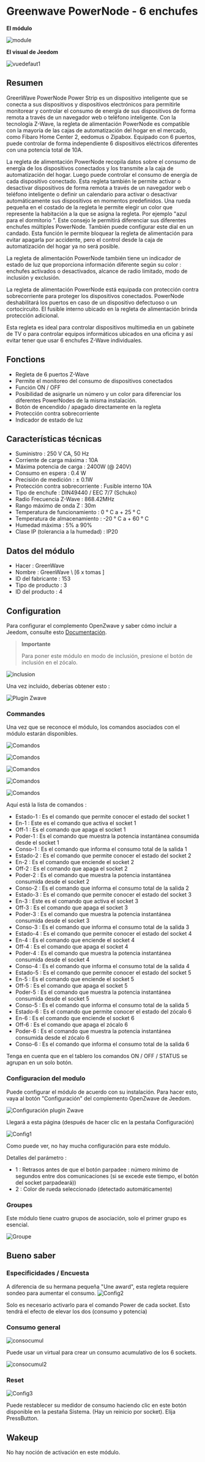 # Greenwave PowerNode - 6 enchufes

**El módulo**

![module](images/greenwave.powernode/module.jpg)

**El visual de Jeedom**

![vuedefaut1](images/greenwave.powernode/vuedefaut1.jpg)

## Resumen

GreenWave PowerNode Power Strip es un dispositivo inteligente que se conecta a sus dispositivos y dispositivos electrónicos para permitirle monitorear y controlar el consumo de energía de sus dispositivos de forma remota a través de un navegador web o teléfono inteligente. Con la tecnología Z-Wave, la regleta de alimentación PowerNode es compatible con la mayoría de las cajas de automatización del hogar en el mercado, como Fibaro Home Center 2, eedomus o Zipabox. Equipado con 6 puertos, puede controlar de forma independiente 6 dispositivos eléctricos diferentes con una potencia total de 10A.

La regleta de alimentación PowerNode recopila datos sobre el consumo de energía de los dispositivos conectados y los transmite a la caja de automatización del hogar. Luego puede controlar el consumo de energía de cada dispositivo conectado. Esta regleta también le permite activar o desactivar dispositivos de forma remota a través de un navegador web o teléfono inteligente o definir un calendario para activar o desactivar automáticamente sus dispositivos en momentos predefinidos. Una rueda pequeña en el costado de la regleta le permite elegir un color que represente la habitación a la que se asigna la regleta. Por ejemplo "azul para el dormitorio ". Este consejo le permitirá diferenciar sus diferentes enchufes múltiples PowerNode. También puede configurar este dial en un candado. Esta función le permite bloquear la regleta de alimentación para evitar apagarla por accidente, pero el control desde la caja de automatización del hogar ya no será posible.

La regleta de alimentación PowerNode también tiene un indicador de estado de luz que proporciona información diferente según su color : enchufes activados o desactivados, alcance de radio limitado, modo de inclusión y exclusión.

La regleta de alimentación PowerNode está equipada con protección contra sobrecorriente para proteger los dispositivos conectados. PowerNode deshabilitará los puertos en caso de un dispositivo defectuoso o un cortocircuito. El fusible interno ubicado en la regleta de alimentación brinda protección adicional.

Esta regleta es ideal para controlar dispositivos multimedia en un gabinete de TV o para controlar equipos informáticos ubicados en una oficina y así evitar tener que usar 6 enchufes Z-Wave individuales.

## Fonctions

-   Regleta de 6 puertos Z-Wave
-   Permite el monitoreo del consumo de dispositivos conectados
-   Función ON / OFF
-   Posibilidad de asignarle un número y un color para diferenciar los diferentes PowerNodes de la misma instalación.
-   Botón de encendido / apagado directamente en la regleta
-   Protección contra sobrecorriente
-   Indicador de estado de luz

## Características técnicas

-   Suministro : 250 V CA, 50 Hz
-   Corriente de carga máxima : 10A
-   Máxima potencia de carga : 2400W (@ 240V)
-   Consumo en espera : 0.4 W
-   Precisión de medición : ± 0.1W
-   Protección contra sobrecorriente : Fusible interno 10A
-   Tipo de enchufe : DIN49440 / EEC 7/7 (Schuko)
-   Radio Frecuencia Z-Wave : 868.42MHz
-   Rango máximo de onda Z : 30m
-   Temperatura de funcionamiento : 0 ° C a + 25 ° C
-   Temperatura de almacenamiento : -20 ° C a + 60 ° C
-   Humedad máxima : 5% a 90%
-   Clase IP (tolerancia a la humedad) : IP20

## Datos del módulo

-   Hacer : GreenWave
-   Nombre : GreenWave \ [6 x tomas \]
-   ID del fabricante : 153
-   Tipo de producto : 3
-   ID del producto : 4

## Configuration

Para configurar el complemento OpenZwave y saber cómo incluir a Jeedom, consulte esto [Documentación](https://doc.jeedom.com/es_ES/plugins/automation%20protocol/openzwave/).

> **Importante**
>
> Para poner este módulo en modo de inclusión, presione el botón de inclusión en el zócalo.

![inclusion](images/greenwave.powernode/inclusion.jpg)

Una vez incluido, deberías obtener esto :

![Plugin Zwave](images/greenwave.powernode/information.jpg)

### Commandes

Una vez que se reconoce el módulo, los comandos asociados con el módulo estarán disponibles.

![Comandos](images/greenwave.powernode/commandes.jpg)

![Comandos](images/greenwave.powernode/commandes2.jpg)

![Comandos](images/greenwave.powernode/commandes3.jpg)

![Comandos](images/greenwave.powernode/commandes4.jpg)

![Comandos](images/greenwave.powernode/commandes5.jpg)

Aquí está la lista de comandos :

-   Estado-1 : Es el comando que permite conocer el estado del socket 1
-   En-1 : Este es el comando que activa el socket 1
-   Off-1 : Es el comando que apaga el socket 1
-   Poder-1 : Es el comando que muestra la potencia instantánea consumida desde el socket 1
-   Conso-1 : Es el comando que informa el consumo total de la salida 1
-   Estado-2 : Es el comando que permite conocer el estado del socket 2
-   En-2 : Es el comando que enciende el socket 2
-   Off-2 : Es el comando que apaga el socket 2
-   Poder-2 : Es el comando que muestra la potencia instantánea consumida desde el socket 2
-   Conso-2 : Es el comando que informa el consumo total de la salida 2
-   Estado-3 : Es el comando que permite conocer el estado del socket 3
-   En-3 : Este es el comando que activa el socket 3
-   Off-3 : Es el comando que apaga el socket 3
-   Poder-3 : Es el comando que muestra la potencia instantánea consumida desde el socket 3
-   Conso-3 : Es el comando que informa el consumo total de la salida 3
-   Estado-4 : Es el comando que permite conocer el estado del socket 4
-   En-4 : Es el comando que enciende el socket 4
-   Off-4 : Es el comando que apaga el socket 4
-   Poder-4 : Es el comando que muestra la potencia instantánea consumida desde el socket 4
-   Conso-4 : Es el comando que informa el consumo total de la salida 4
-   Estado-5 : Es el comando que permite conocer el estado del socket 5
-   En-5 : Es el comando que enciende el socket 5
-   Off-5 : Es el comando que apaga el socket 5
-   Poder-5 : Es el comando que muestra la potencia instantánea consumida desde el socket 5
-   Conso-5 : Es el comando que informa el consumo total de la salida 5
-   Estado-6 : Es el comando que permite conocer el estado del zócalo 6
-   En-6 : Es el comando que enciende el socket 6
-   Off-6 : Es el comando que apaga el zócalo 6
-   Poder-6 : Es el comando que muestra la potencia instantánea consumida desde el zócalo 6
-   Conso-6 : Es el comando que informa el consumo total de la salida 6

Tenga en cuenta que en el tablero los comandos ON / OFF / STATUS se agrupan en un solo botón.

### Configuracion del modulo

Puede configurar el módulo de acuerdo con su instalación. Para hacer esto, vaya al botón "Configuración" del complemento OpenZwave de Jeedom.

![Configuración plugin Zwave](images/plugin/bouton_configuration.jpg)

Llegará a esta página (después de hacer clic en la pestaña Configuración)

![Config1](images/greenwave.powernode/config1.jpg)

Como puede ver, no hay mucha configuración para este módulo.

Detalles del parámetro :

-   1 : Retrasos antes de que el botón parpadee : número mínimo de segundos entre dos comunicaciones (si se excede este tiempo, el botón del socket parpadeará))
-   2 : Color de rueda seleccionado (detectado automáticamente)

### Groupes

Este módulo tiene cuatro grupos de asociación, solo el primer grupo es esencial.

![Groupe](images/greenwave.powernode/groupe.jpg)

## Bueno saber

### Especificidades / Encuesta

A diferencia de su hermana pequeña "Une award", esta regleta requiere sondeo para aumentar el consumo.
![Config2](images/greenwave.powernode/config2.jpg)

Solo es necesario activarlo para el comando Power de cada socket. Esto tendrá el efecto de elevar los dos (consumo y potencia)

### Consumo general

![consocumul](images/greenwave.powernode/consocumul.jpg)

Puede usar un virtual para crear un consumo acumulativo de los 6 sockets.

![consocumul2](images/greenwave.powernode/consocumul2.jpg)

### Reset

![Config3](images/greenwave.powernode/config3.jpg)

Puede restablecer su medidor de consumo haciendo clic en este botón disponible en la pestaña Sistema. (Hay un reinicio por socket). Elija PressButton.

## Wakeup

No hay noción de activación en este módulo.
